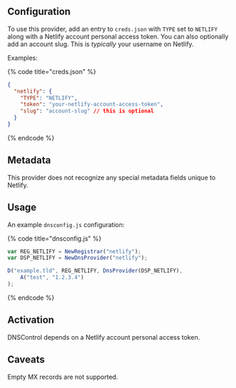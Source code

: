 ## Configuration

To use this provider, add an entry to `creds.json` with `TYPE` set to `NETLIFY`
along with a Netlify account personal access token. You can also optionally add an
account slug. This is _typically_ your username on Netlify.

Examples:

{% code title="creds.json" %}
```json
{
  "netlify": {
    "TYPE": "NETLIFY",
    "token": "your-netlify-account-access-token",
    "slug": "account-slug" // this is optional
  }
}
```
{% endcode %}

## Metadata
This provider does not recognize any special metadata fields unique to Netlify.

## Usage
An example `dnsconfig.js` configuration:

{% code title="dnsconfig.js" %}
```javascript
var REG_NETLIFY = NewRegistrar("netlify");
var DSP_NETLIFY = NewDnsProvider("netlify");

D("example.tld", REG_NETLIFY, DnsProvider(DSP_NETLIFY),
    A("test", "1.2.3.4")
);
```
{% endcode %}

## Activation
DNSControl depends on a Netlify account personal access token.

## Caveats
Empty MX records are not supported.


